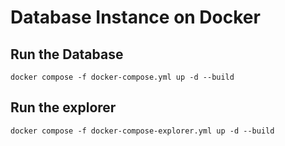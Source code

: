 # Database Instance on Docker
## Run the Database
```
docker compose -f docker-compose.yml up -d --build
```
## Run the explorer
```
docker compose -f docker-compose-explorer.yml up -d --build
```